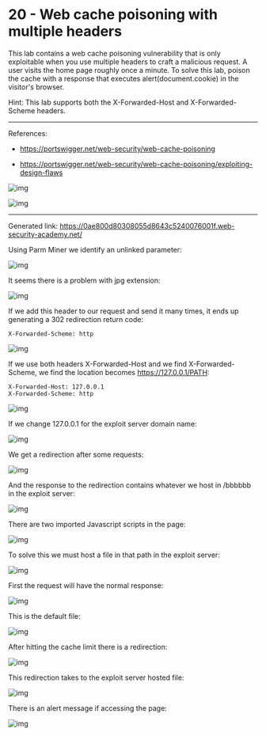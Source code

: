 
# 20 - Web cache poisoning with multiple headers

This lab contains a web cache poisoning vulnerability that is only exploitable when you use multiple headers to craft a malicious request. A user visits the home page roughly once a minute. To solve this lab, poison the cache with a response that executes alert(document.cookie) in the visitor's browser.

Hint: This lab supports both the X-Forwarded-Host and X-Forwarded-Scheme headers.

---------------------------------------------

References: 

- https://portswigger.net/web-security/web-cache-poisoning

- https://portswigger.net/web-security/web-cache-poisoning/exploiting-design-flaws





![img](images/20%20-%20Web%20cache%20poisoning%20with%20multiple%20headers/1.png)

![img](images/20%20-%20Web%20cache%20poisoning%20with%20multiple%20headers/2.png)

---------------------------------------------

Generated link: https://0ae800d80308055d8643c5240076001f.web-security-academy.net/


Using Parm Miner we identify an unlinked parameter:



![img](images/20%20-%20Web%20cache%20poisoning%20with%20multiple%20headers/3.png)

It seems there is a problem with jpg extension:



![img](images/20%20-%20Web%20cache%20poisoning%20with%20multiple%20headers/4.png)

If we add this header to our request and send it many times, it ends up generating a 302 redirection return code:

``` 
X-Forwarded-Scheme: http
``` 



![img](images/20%20-%20Web%20cache%20poisoning%20with%20multiple%20headers/5.png)

If we use both headers X-Forwarded-Host and we find X-Forwarded-Scheme, we find the location becomes https://127.0.0.1/PATH:

``` 
X-Forwarded-Host: 127.0.0.1
X-Forwarded-Scheme: http
``` 



![img](images/20%20-%20Web%20cache%20poisoning%20with%20multiple%20headers/6.png)

If we change 127.0.0.1 for the exploit server domain name:



![img](images/20%20-%20Web%20cache%20poisoning%20with%20multiple%20headers/7.png)

We get a redirection after some requests:



![img](images/20%20-%20Web%20cache%20poisoning%20with%20multiple%20headers/8.png)

And the response to the redirection contains whatever we host in /bbbbbb in the exploit server:



![img](images/20%20-%20Web%20cache%20poisoning%20with%20multiple%20headers/9.png)

There are two imported Javascript scripts in the page:



![img](images/20%20-%20Web%20cache%20poisoning%20with%20multiple%20headers/10.png)

To solve this we must host a file in that path in the exploit server:



![img](images/20%20-%20Web%20cache%20poisoning%20with%20multiple%20headers/11.png)

First the request will have the normal response:



![img](images/20%20-%20Web%20cache%20poisoning%20with%20multiple%20headers/12.png)

This is the default file:



![img](images/20%20-%20Web%20cache%20poisoning%20with%20multiple%20headers/13.png)

After hitting the cache limit there is a redirection:



![img](images/20%20-%20Web%20cache%20poisoning%20with%20multiple%20headers/14.png)

This redirection takes to the exploit server hosted file:



![img](images/20%20-%20Web%20cache%20poisoning%20with%20multiple%20headers/15.png)

There is an alert message if accessing the page:



![img](images/20%20-%20Web%20cache%20poisoning%20with%20multiple%20headers/16.png)